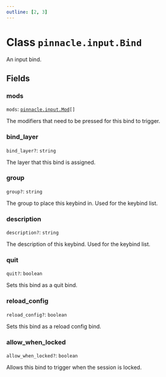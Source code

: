 ```yaml
---
outline: [2, 3]
---
```


# Class `pinnacle.input.Bind`


An input bind.

## Fields

### mods

`mods`: <code><a href="/lua-reference/main/enums/pinnacle.input.Mod">pinnacle.input.Mod</a>[]</code>

The modifiers that need to be pressed for this bind to trigger.

### bind_layer <Badge type="danger" text="nullable" />

`bind_layer?`: <code>string</code>

The layer that this bind is assigned.

### group <Badge type="danger" text="nullable" />

`group?`: <code>string</code>

The group to place this keybind in. Used for the keybind list.

### description <Badge type="danger" text="nullable" />

`description?`: <code>string</code>

The description of this keybind. Used for the keybind list.

### quit <Badge type="danger" text="nullable" />

`quit?`: <code>boolean</code>

Sets this bind as a quit bind.

### reload_config <Badge type="danger" text="nullable" />

`reload_config?`: <code>boolean</code>

Sets this bind as a reload config bind.

### allow_when_locked <Badge type="danger" text="nullable" />

`allow_when_locked?`: <code>boolean</code>

Allows this bind to trigger when the session is locked.


